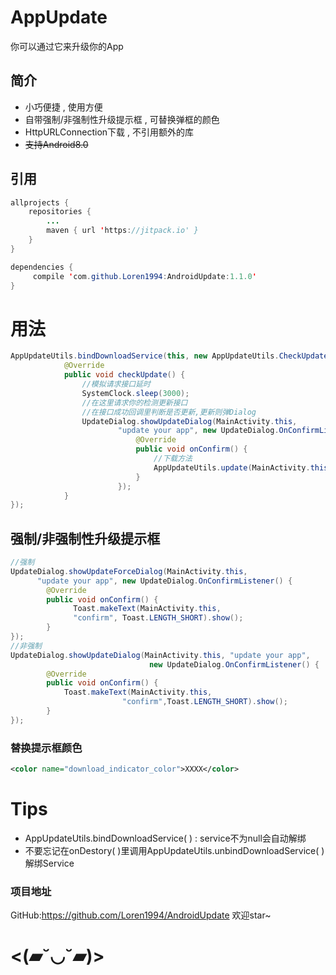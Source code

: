 # AppUpdate

你可以通过它来升级你的App

## 简介

* 小巧便捷 , 使用方便
* 自带强制/非强制性升级提示框 , 可替换弹框的颜色
* HttpURLConnection下载 , 不引用额外的库
* ~~支持Android8.0~~

## 引用

```Java
allprojects {
    repositories {
        ...
        maven { url 'https://jitpack.io' }
    }
}
```
~~~~Java
dependencies {
     compile 'com.github.Loren1994:AndroidUpdate:1.1.0'
}
~~~~

# 用法
```java
AppUpdateUtils.bindDownloadService(this, new AppUpdateUtils.CheckUpdateListener() {
            @Override
            public void checkUpdate() {
                //模拟请求接口延时
                SystemClock.sleep(3000);
                //在这里请求你的检测更新接口
                //在接口成功回调里判断是否更新,更新则弹Dialog
                UpdateDialog.showUpdateDialog(MainActivity.this,
                        "update your app", new UpdateDialog.OnConfirmListener() {
                            @Override
                            public void onConfirm() {
                                //下载方法
                                AppUpdateUtils.update(MainActivity.this,"URL");
                            }
                        });
            }
});
```
## 强制/非强制性升级提示框
```java
//强制
UpdateDialog.showUpdateForceDialog(MainActivity.this, 
      "update your app", new UpdateDialog.OnConfirmListener() {
        @Override
        public void onConfirm() {
              Toast.makeText(MainActivity.this, 
              "confirm", Toast.LENGTH_SHORT).show();
        }
});
//非强制
UpdateDialog.showUpdateDialog(MainActivity.this, "update your app", 
                               new UpdateDialog.OnConfirmListener() {
        @Override
        public void onConfirm() {
            Toast.makeText(MainActivity.this, 
                         "confirm",Toast.LENGTH_SHORT).show();
        }
});
```
### 替换提示框颜色

~~~~xml
<color name="download_indicator_color">XXXX</color>
~~~~

# Tips

* AppUpdateUtils.bindDownloadService( ) :  service不为null会自动解绑
* 不要忘记在onDestory( )里调用AppUpdateUtils.unbindDownloadService( )解绑Service

### 项目地址

GitHub:https://github.com/Loren1994/AndroidUpdate  欢迎star~




# <(▰˘◡˘▰)>


